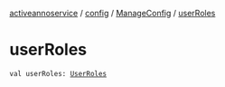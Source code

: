 [activeannoservice](../../index.md) / [config](../index.md) / [ManageConfig](index.md) / [userRoles](./user-roles.md)

# userRoles

`val userRoles: `[`UserRoles`](../-user-roles/index.md)